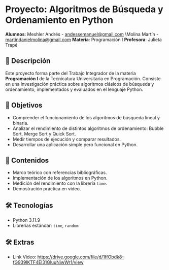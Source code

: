 # Proyecto: Algoritmos de Búsqueda y Ordenamiento en Python

**Alumnos**: Meshler Andrés - andessemanuel@gmail.com \Molina Martín - martindanielmolina@gmail.com
**Materia**: Programación I
**Profesora**: Julieta Trapé

## 📌 Descripción

Este proyecto forma parte del Trabajo Integrador de la materia **Programación I** de la Tecnicatura Universitaria en Programación. Consiste en una investigación práctica sobre algoritmos clásicos de búsqueda y ordenamiento, implementados y evaluados en el lenguaje Python.

## 🎯 Objetivos

- Comprender el funcionamiento de los algoritmos de búsqueda lineal y binaria.
- Analizar el rendimiento de distintos algoritmos de ordenamiento: Bubble Sort, Merge Sort y Quick Sort.
- Medir tiempos de ejecución y comparar resultados.
- Desarrollar una aplicación simple pero funcional en Python.

## 🧠 Contenidos

- Marco teórico con referencias bibliográficas.
- Implementación de los algoritmos en Python.
- Medición del rendimiento con la librería `time`.
- Demostración práctica en video.

## 🛠️ Tecnologías

- Python 3.11.9
- Librerías estándar: `time`, `random`

## 🛠️ Extras

- Link Video: https://drive.google.com/file/d/1ffObdk8-fG939lKTF4El31GluuNiwWr1/view

